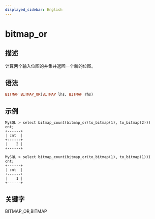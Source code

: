 ```yaml
---
displayed_sidebar: English
---
```


# bitmap_or

## 描述

计算两个输入位图的并集并返回一个新的位图。

## 语法

```Haskell
BITMAP BITMAP_OR(BITMAP lhs, BITMAP rhs)
```

## 示例

```Plain
MySQL > select bitmap_count(bitmap_or(to_bitmap(1), to_bitmap(2))) cnt;
+------+
| cnt  |
+------+
|    2 |
+------+

MySQL > select bitmap_count(bitmap_or(to_bitmap(1), to_bitmap(1))) cnt;
+------+
| cnt  |
+------+
|    1 |
+------+
```

## 关键字

BITMAP_OR,BITMAP